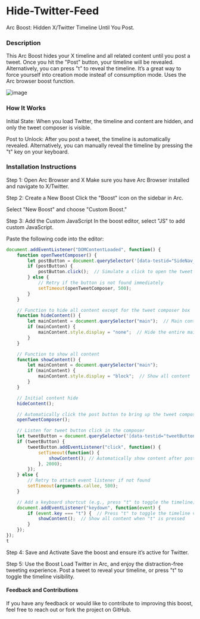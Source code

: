 # Hide-Twitter-Feed
Arc Boost: Hidden X/Twitter Timeline Until You Post.

### Description
This Arc Boost hides your X timeline and all related content until you post a tweet. Once you hit the "Post" button, your timeline will be revealed. Alternatively, you can press "t" to reveal the timeline. It’s a great way to force yourself into creation mode insteaf of consumption mode. Uses the Arc browser boost function.

![image](https://github.com/user-attachments/assets/aa3ec0cf-a388-400c-8904-908dc4d90d5a)


### How It Works
Initial State: When you load Twitter, the timeline and content are hidden, and only the tweet composer is visible.

Post to Unlock: After you post a tweet, the timeline is automatically revealed. Alternatively, you can manually reveal the timeline by pressing the "t" key on your keyboard.

### Installation Instructions

Step 1: Open Arc Browser and X
Make sure you have Arc Browser installed and navigate to X/Twitter.

Step 2: Create a New Boost
Click the "Boost" icon on the sidebar in Arc.

Select "New Boost" and choose "Custom Boost."

Step 3: Add the Custom JavaScript
In the boost editor, select "JS" to add custom JavaScript.

Paste the following code into the editor:

```javascript
document.addEventListener("DOMContentLoaded", function() {
    function openTweetComposer() {
        let postButton = document.querySelector('[data-testid="SideNav_NewTweet_Button"]'); // Select the Post button
        if (postButton) {
            postButton.click();  // Simulate a click to open the tweet box
        } else {
            // Retry if the button is not found immediately
            setTimeout(openTweetComposer, 500);
        }
    }

    // Function to hide all content except for the tweet composer box
    function hideContent() {
        let mainContent = document.querySelector("main");  // Main content area
        if (mainContent) {
            mainContent.style.display = "none";  // Hide the entire main content
        }
    }

    // Function to show all content
    function showContent() {
        let mainContent = document.querySelector("main");
        if (mainContent) {
            mainContent.style.display = "block";  // Show all content
        }
    }

    // Initial content hide
    hideContent();

    // Automatically click the post button to bring up the tweet composer
    openTweetComposer();

    // Listen for tweet button click in the composer
    let tweetButton = document.querySelector('[data-testid="tweetButtonInline"]');
    if (tweetButton) {
        tweetButton.addEventListener("click", function() {
            setTimeout(function() {
                showContent(); // Automatically show content after posting the tweet
            }, 2000);
        });
    } else {
        // Retry to attach event listener if not found
        setTimeout(arguments.callee, 500);
    }

    // Add a keyboard shortcut (e.g., press "t" to toggle the timeline)
    document.addEventListener("keydown", function(event) {
        if (event.key === "t") {  // Press "t" to toggle the timeline visibility
            showContent();  // Show all content when "t" is pressed
        }
    });
});
t
```

Step 4: Save and Activate
Save the boost and ensure it’s active for Twitter.

Step 5: Use the Boost
Load Twitter in Arc, and enjoy the distraction-free tweeting experience. Post a tweet to reveal your timeline, or press "t" to toggle the timeline visibility.

#### Feedback and Contributions
If you have any feedback or would like to contribute to improving this boost, feel free to reach out or fork the project on GitHub.
